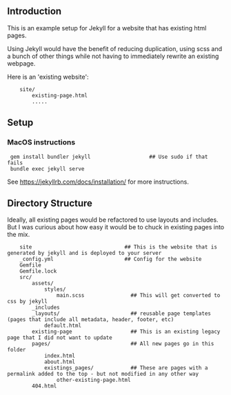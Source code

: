 ## Introduction

This is an example setup for Jekyll for a website that has existing html pages.

Using Jekyll would have the benefit of reducing duplication, using scss and a bunch of other things while not having to immediately rewrite an existing webpage.

Here is an 'existing website':

```
    site/
        existing-page.html
        .....
```

## Setup

### MacOS instructions

```
 gem install bundler jekyll                   ## Use sudo if that fails
 bundle exec jekyll serve
```

See https://jekyllrb.com/docs/installation/ for more instructions.

## Directory Structure

Ideally, all existing pages would be refactored to use layouts and includes. But I was curious about how easy it would be to chuck in existing pages into the mix.

```
    site                              ## This is the website that is generated by jekyll and is deployed to your server
    _config.yml                       ## Config for the website
    Gemfile
    Gemfile.lock
    src/
        assets/
            styles/
                main.scss               ## This will get converted to css by jekyll
        _includes
        _layouts/                       ## reusable page templates (pages that include all metadata, header, footer, etc)
            default.html
        existing-page                   ## This is an existing legacy page that I did not want to update
        pages/                          ## All new pages go in this folder
            index.html
            about.html
            existings_pages/            ## These are pages with a permalink added to the top - but not modified in any other way
                other-existing-page.html
        404.html
```
